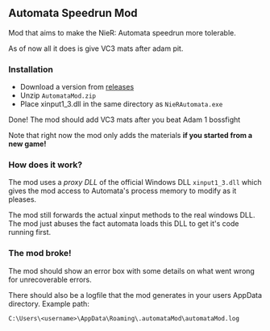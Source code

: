 ## Automata Speedrun Mod
Mod that aims to make the NieR: Automata speedrun more tolerable.

As of now all it does is give VC3 mats after adam pit.

### Installation
* Download a version from [releases](https://github.com/jackalstomper/AutomataSpeedrunMod/releases/latest)
* Unzip `AutomataMod.zip`
* Place xinput1_3.dll in the same directory as `NieRAutomata.exe`

Done! The mod should add VC3 mats after you beat Adam 1 bossfight

Note that right now the mod only adds the materials **if you started from a new game!**

### How does it work?
The mod uses a *proxy DLL* of the official Windows DLL `xinput1_3.dll` which gives the mod access to Automata's process memory to modify as it pleases.

The mod still forwards the actual xinput methods to the real windows DLL. The mod just abuses the fact automata loads this DLL to get it's code running first.


### The mod broke!
The mod should show an error box with some details on what went wrong for unrecoverable errors.

There should also be a logfile that the mod generates in your users AppData directory. Example path:
```
C:\Users\<username>\AppData\Roaming\.automataMod\automataMod.log
```
